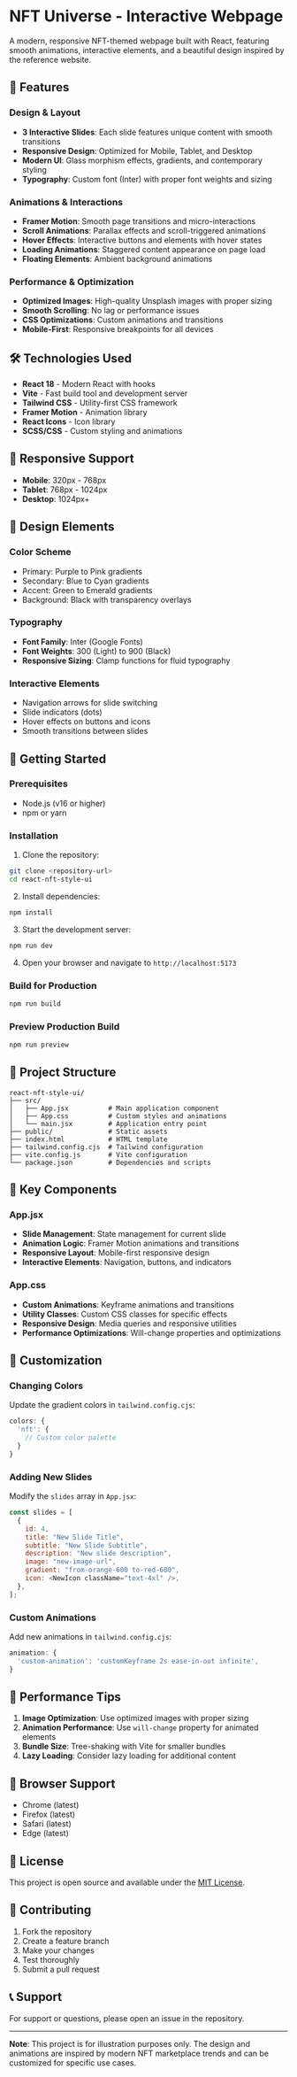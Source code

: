 # NFT Universe - Interactive Webpage

A modern, responsive NFT-themed webpage built with React, featuring smooth animations, interactive elements, and a beautiful design inspired by the reference website.

## 🚀 Features

### Design & Layout

- **3 Interactive Slides**: Each slide features unique content with smooth transitions
- **Responsive Design**: Optimized for Mobile, Tablet, and Desktop
- **Modern UI**: Glass morphism effects, gradients, and contemporary styling
- **Typography**: Custom font (Inter) with proper font weights and sizing

### Animations & Interactions

- **Framer Motion**: Smooth page transitions and micro-interactions
- **Scroll Animations**: Parallax effects and scroll-triggered animations
- **Hover Effects**: Interactive buttons and elements with hover states
- **Loading Animations**: Staggered content appearance on page load
- **Floating Elements**: Ambient background animations

### Performance & Optimization

- **Optimized Images**: High-quality Unsplash images with proper sizing
- **Smooth Scrolling**: No lag or performance issues
- **CSS Optimizations**: Custom animations and transitions
- **Mobile-First**: Responsive breakpoints for all devices

## 🛠️ Technologies Used

- **React 18** - Modern React with hooks
- **Vite** - Fast build tool and development server
- **Tailwind CSS** - Utility-first CSS framework
- **Framer Motion** - Animation library
- **React Icons** - Icon library
- **SCSS/CSS** - Custom styling and animations

## 📱 Responsive Support

- **Mobile**: 320px - 768px
- **Tablet**: 768px - 1024px
- **Desktop**: 1024px+

## 🎨 Design Elements

### Color Scheme

- Primary: Purple to Pink gradients
- Secondary: Blue to Cyan gradients
- Accent: Green to Emerald gradients
- Background: Black with transparency overlays

### Typography

- **Font Family**: Inter (Google Fonts)
- **Font Weights**: 300 (Light) to 900 (Black)
- **Responsive Sizing**: Clamp functions for fluid typography

### Interactive Elements

- Navigation arrows for slide switching
- Slide indicators (dots)
- Hover effects on buttons and icons
- Smooth transitions between slides

## 🚀 Getting Started

### Prerequisites

- Node.js (v16 or higher)
- npm or yarn

### Installation

1. Clone the repository:

```bash
git clone <repository-url>
cd react-nft-style-ui
```

2. Install dependencies:

```bash
npm install
```

3. Start the development server:

```bash
npm run dev
```

4. Open your browser and navigate to `http://localhost:5173`

### Build for Production

```bash
npm run build
```

### Preview Production Build

```bash
npm run preview
```

## 📁 Project Structure

```
react-nft-style-ui/
├── src/
│   ├── App.jsx          # Main application component
│   ├── App.css          # Custom styles and animations
│   └── main.jsx         # Application entry point
├── public/              # Static assets
├── index.html           # HTML template
├── tailwind.config.cjs  # Tailwind configuration
├── vite.config.js       # Vite configuration
└── package.json         # Dependencies and scripts
```

## 🎯 Key Components

### App.jsx

- **Slide Management**: State management for current slide
- **Animation Logic**: Framer Motion animations and transitions
- **Responsive Layout**: Mobile-first responsive design
- **Interactive Elements**: Navigation, buttons, and indicators

### App.css

- **Custom Animations**: Keyframe animations and transitions
- **Utility Classes**: Custom CSS classes for specific effects
- **Responsive Design**: Media queries and responsive utilities
- **Performance Optimizations**: Will-change properties and optimizations

## 🎨 Customization

### Changing Colors

Update the gradient colors in `tailwind.config.cjs`:

```javascript
colors: {
  'nft': {
    // Custom color palette
  }
}
```

### Adding New Slides

Modify the `slides` array in `App.jsx`:

```javascript
const slides = [
  {
    id: 4,
    title: "New Slide Title",
    subtitle: "New Slide Subtitle",
    description: "New slide description",
    image: "new-image-url",
    gradient: "from-orange-600 to-red-600",
    icon: <NewIcon className="text-4xl" />,
  },
];
```

### Custom Animations

Add new animations in `tailwind.config.cjs`:

```javascript
animation: {
  'custom-animation': 'customKeyframe 2s ease-in-out infinite',
}
```

## 🔧 Performance Tips

1. **Image Optimization**: Use optimized images with proper sizing
2. **Animation Performance**: Use `will-change` property for animated elements
3. **Bundle Size**: Tree-shaking with Vite for smaller bundles
4. **Lazy Loading**: Consider lazy loading for additional content

## 🌟 Browser Support

- Chrome (latest)
- Firefox (latest)
- Safari (latest)
- Edge (latest)

## 📄 License

This project is open source and available under the [MIT License](LICENSE).

## 🤝 Contributing

1. Fork the repository
2. Create a feature branch
3. Make your changes
4. Test thoroughly
5. Submit a pull request

## 📞 Support

For support or questions, please open an issue in the repository.

---

**Note**: This project is for illustration purposes only. The design and animations are inspired by modern NFT marketplace trends and can be customized for specific use cases.
